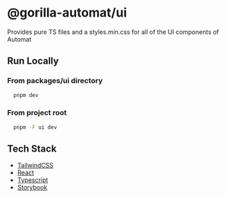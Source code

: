 # @gorilla-automat/ui

Provides pure TS files and a styles.min.css for all of the UI components of Automat

## Run Locally

### From packages/ui directory

```bash
  pnpm dev
```

### From project root

```bash
  pnpm -F ui dev
```

## Tech Stack

- [TailwindCSS](https://tailwindcss.com/)
- [React](https://reactjs.org/)
- [Typescript](https://www.typescriptlang.org/)
- [Storybook](https://storybook.js.org/)
